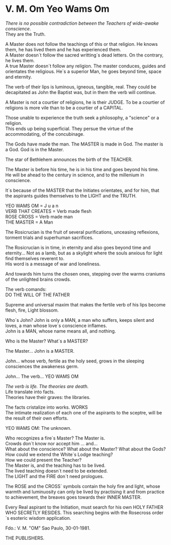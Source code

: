 # V. M. Om Yeo Wams Om

_There is no possible contradiction between the Teachers of wide-awake conscience_.  
They are the Truth.  

A Master does not follow the teachings of this or that religion. He knows them, he has lived them and he has experienced them.  
A Master doesn´t follow the sacred writting´s dead letters. On the contrary, he lives them.  
A true Master doesn´t follow any religion. The master conduces, guides and orientates the religious. He´s a superior Man, he goes beyond time, space and eternity.  

The verb of their lips is luminous, igneous, tangible, real. They could be decapitated as John the Baptist was, but in them the verb will continue.  

A Master is not a courtier of religions, he is their JUDGE.
To be a courtier of religions is more vile than to be a courtier of a CAPITAL.

Those unable to experience the truth seek a philosophy, a "science" or a religion.  
This ends up being superficial. They persue the virtue of the accommodating, of the concubinage.  

The Gods have made the man. The MASTER is made in God. The master is a God.  God is in the Master.  

The star of Bethlehem announces the birth of the TEACHER. 

The Master is before his time, he is in his time and goes beyond his time.  
He will be ahead to the century in science, and to the millenium in conscience.  

It´s because of the MASTER that the Initiates orientates, and for him, that the aspirants guides themselves to the LIGHT and the TRUTH.  

YEO WAMS OM = J u a n  
VERB THAT CREATES = Verb made flesh  
ROSE CROSS = Verb made man  
THE MASTER = A Man  

The Rosicrucian is the fruit of several purifications, unceasing reflexions, torment trials and superhuman sacrifices.  

The Rosicrucian is in time, in eternity and also goes beyond time and eternity... Not as a lamb, but as a skylight where the souls anxious for light find themselves reverent to.  
His word is a message of war and loneliness.  

And towards him turns the chosen ones, stepping over the warms craniums of the unlighted brains crowds.  

The verb comands:  
DO THE WILL OF THE FATHER  

Supreme and universal maxim that makes the fertile verb of his lips become flesh, fire, Light blossom.

Who´s John? John is only a MAN, a man who suffers, keeps silent and loves, a man whose love´s conscience inflames.  
John is a MAN, whose name means all, and nothing.  

Who is the Master? What´s a MASTER?  

The Master... John is a MASTER.  

John... whose verb, fertile as the holy seed, grows in the sleeping consciences the awakeness germ.  

John... The verb... YEO WAMS OM  

_The verb is life. The theories are death._  
Life translate into facts.  
Theories have their graves: the libraries.  

The facts cristalize into works. WORKS  
The intimate realization of each one of the aspirants to the sceptre, will be the result of their own efforts.  

YEO WAMS OM: The unknown.  

Who recognizes a fire´s Master? The Master is.  
Crowds don´t know nor accept him ... and...  
What about the conscience? What about the Master? What about the Gods?  
How could we extend the White´s Lodge teaching?  
How we could present the Teacher?  
The Master is, and the teaching has to be lived.  
The lived teaching doesn´t need to be extended.  
The LIGHT and the FIRE don´t need prologues.  

The ROSE and the CROSS´ symbols contain the holy fire and light, whose warmth and luminuosity can only be lived by practising it and from practice to achievement, the breaves goes towards their INNER  MASTER.  

Every Real aspirant to the Initiation, must search for his own HOLY FATHER WHO SECRETLY RESIDES. This searching begins with the Rosecross order´s esoteric wisdom application.  

Fdo.: V. M. "OM" Sao Paulo, 30-01-1981.  

THE PUBLISHERS.  
